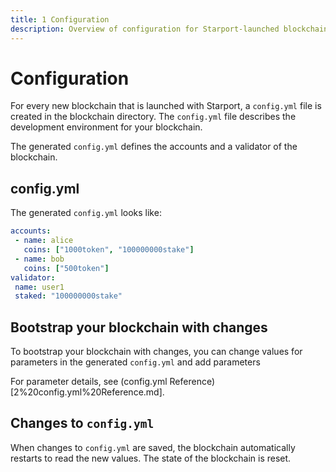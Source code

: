 ```yaml
---
title: 1 Configuration
description: Overview of configuration for Starport-launched blockchains.
---
```


# Configuration

For every new blockchain that is launched with Starport, a `config.yml` file is created in the blockchain directory. The `config.yml` file describes the development environment for your blockchain.

The generated `config.yml` defines the accounts and a validator of the blockchain.

## config.yml

The generated `config.yml` looks like:

```yml
accounts:
 - name: alice
   coins: ["1000token", "100000000stake"]
 - name: bob
   coins: ["500token"]
validator:
 name: user1
 staked: "100000000stake"
```

## Bootstrap your blockchain with changes

To bootstrap your blockchain with changes, you can change values for parameters in the generated `config.yml` and add parameters

For parameter details, see (config.yml Reference)[2%20config.yml%20Reference.md].

## Changes to `config.yml`

When changes to `config.yml` are saved, the blockchain automatically restarts to read the new values. The state of the blockchain is reset.

